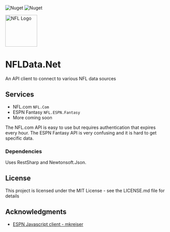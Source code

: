 ![Nuget](https://img.shields.io/nuget/v/NFLData.net) ![Nuget](https://img.shields.io/nuget/dt/NFLData.net)

<img src="https://raw.githubusercontent.com/brianbaldner/NFL.net/master/files/nfllogo.png" alt="NFL Logo" width="100"/>

# NFLData.Net

An API client to connect to various NFL data sources

## Services
* NFL.com `NFL.Com`
* ESPN Fantasy `NFL.ESPN.Fantasy`
* More coming soon

The NFL.com API is easy to use but requires authentication that expires every hour. The ESPN Fantasy API is very confusing and it is hard to get specific data. 

### Dependencies

Uses RestSharp and Newtonsoft.Json.


## License

This project is licensed under the MIT License - see the LICENSE.md file for details

## Acknowledgments

* [ESPN Javascript client - mkreiser](https://github.com/mkreiser/ESPN-Fantasy-Football-API)
